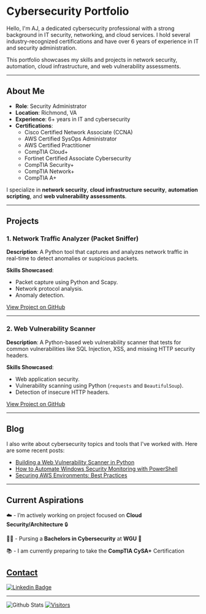 # Cybersecurity Portfolio

Hello, I'm AJ, a dedicated cybersecurity professional with a strong background in IT security, networking, and cloud services. I hold several industry-recognized certifications and have over 6 years of experience in IT and security administration.

This portfolio showcases my skills and projects in network security, automation, cloud infrastructure, and web vulnerability assessments.

---

## About Me
- **Role**: Security Administrator
- **Location**: Richmond, VA
- **Experience**: 6+ years in IT and cybersecurity
- **Certifications**:
  - Cisco Certified Network Associate (CCNA)
  - AWS Certified SysOps Administrator
  - AWS Certified Practitioner
  - CompTIA Cloud+
  - Fortinet Certified Associate Cybersecurity 
  - CompTIA Security+
  - CompTIA Network+
  - CompTIA A+

I specialize in **network security**, **cloud infrastructure security**, **automation scripting**, and **web vulnerability assessments**.

---

## Projects

### 1. Network Traffic Analyzer (Packet Sniffer)
**Description**: A Python tool that captures and analyzes network traffic in real-time to detect anomalies or suspicious packets.

**Skills Showcased**:
- Packet capture using Python and Scapy.
- Network protocol analysis.
- Anomaly detection.

[View Project on GitHub](https://github.com/yourusername/network-traffic-analyzer)

---

### 2. Web Vulnerability Scanner
**Description**: A Python-based web vulnerability scanner that tests for common vulnerabilities like SQL Injection, XSS, and missing HTTP security headers.

**Skills Showcased**:
- Web application security.
- Vulnerability scanning using Python (`requests` and `BeautifulSoup`).
- Detection of insecure HTTP headers.

[View Project on GitHub](https://github.com/yourusername/web-vuln-scanner)

---


## Blog
I also write about cybersecurity topics and tools that I've worked with. Here are some recent posts:

- [Building a Web Vulnerability Scanner in Python](https://yourusername.github.io/blog/building-web-vuln-scanner)
- [How to Automate Windows Security Monitoring with PowerShell](https://yourusername.github.io/blog/windows-security-monitoring-powershell)
- [Securing AWS Environments: Best Practices](https://yourusername.github.io/blog/securing-aws-environments)

---

## Current Aspirations

☁️ -  I’m actively working on project focused on **Cloud Security/Architecture** 🔒


👨‍🎓 - Pursing a **Bachelors in Cybersecurity** at **WGU** 🦉


📚 - I am currently preparing to take the **CompTIA CySA+** Certification


## <ins>Contact</ins>

<!-- Replace the fields below with the information requested. Remember to remove the encapsulating <> characters. For spaces in names, use %20 (e.g. Broadus%20Palmer) -->


[![Linkedin Badge](https://img.shields.io/badge/-Nija%20Griffin-blue?style=flat-square&logo=Linkedin&logoColor=white&link=https://www.linkedin.com/in/nija-griffin/)](https://www.linkedin.com/in/nija-griffin/)

---

<!-- Replace the fields below with the information requested. Remember to remove the encapsulating <> characters. -->

![Github Stats](https://github-readme-stats.vercel.app/api?username=nijag&count_private=true&show_icons=true&include_all_commits=true)
[![Visitors](https://api.visitorbadge.io/api/visitors?path=nijag%2Fnijag&label=VISITORS&countColor=%23263759)](https://visitorbadge.io/status?path=nijag%2nijag)
